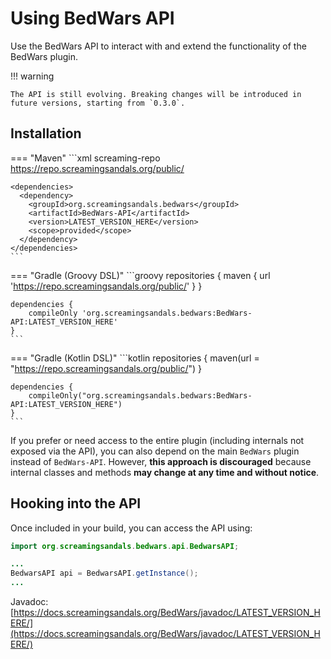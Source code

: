 # Using BedWars API

Use the BedWars API to interact with and extend the functionality of the BedWars plugin.

!!! warning

    The API is still evolving. Breaking changes will be introduced in future versions, starting from `0.3.0`.

## Installation

=== "Maven"
    ```xml
    <repositories>
      <repository>
        <id>screaming-repo</id>
        <url>https://repo.screamingsandals.org/public/</url>
      </repository>
    </repositories>

    <dependencies>
      <dependency>
        <groupId>org.screamingsandals.bedwars</groupId>
        <artifactId>BedWars-API</artifactId>
        <version>LATEST_VERSION_HERE</version>
        <scope>provided</scope>
      </dependency>
    </dependencies>
    ```

=== "Gradle (Groovy DSL)"
    ```groovy
    repositories {
        maven { url 'https://repo.screamingsandals.org/public/' }
    }

    dependencies {
        compileOnly 'org.screamingsandals.bedwars:BedWars-API:LATEST_VERSION_HERE'
    }
    ```

=== "Gradle (Kotlin DSL)"
    ```kotlin
    repositories {
        maven(url = "https://repo.screamingsandals.org/public/")
    }

    dependencies {
        compileOnly("org.screamingsandals.bedwars:BedWars-API:LATEST_VERSION_HERE")
    }
    ```

If you prefer or need access to the entire plugin (including internals not exposed via the API), you can also depend on the main `BedWars` plugin instead of `BedWars-API`. However, **this approach is discouraged** because internal classes and methods **may change at any time and without notice**.

## Hooking into the API

Once included in your build, you can access the API using:

```java
import org.screamingsandals.bedwars.api.BedwarsAPI;

...
BedwarsAPI api = BedwarsAPI.getInstance();
...

```

Javadoc: [https://docs.screamingsandals.org/BedWars/javadoc/LATEST_VERSION_HERE/](https://docs.screamingsandals.org/BedWars/javadoc/LATEST_VERSION_HERE/)